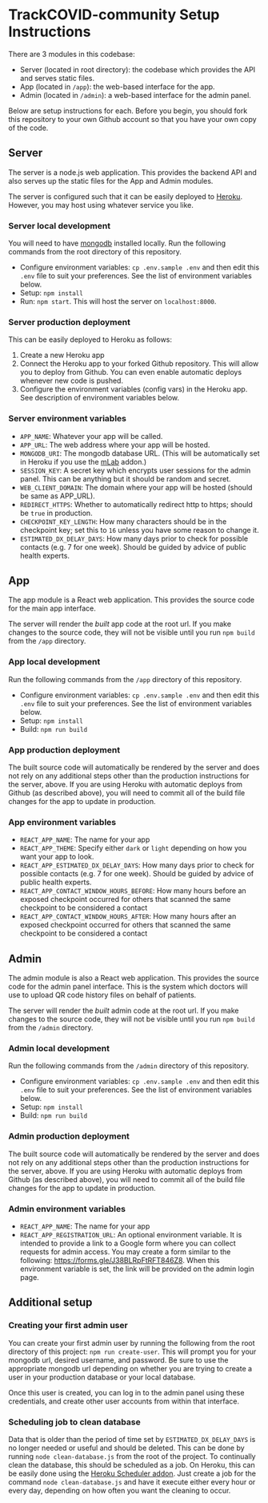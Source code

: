 # TrackCOVID-community Setup Instructions

There are 3 modules in this codebase:
- Server (located in root directory): the codebase which provides the API and serves static files.
- App (located in `/app`): the web-based interface for the app.
- Admin (located in `/admin`): a web-based interface for the admin panel.

Below are setup instructions for each. Before you begin, you should fork this repository to your own Github account so that you have your own copy of the code.

## Server

The server is a node.js web application. This provides the backend API and also serves up the static files for the App and Admin modules.

The server is configured such that it can be easily deployed to [Heroku](https://www.heroku.com/). However, you may host using whatever service you like.

### Server local development
You will need to have [mongodb](https://www.mongodb.com/) installed locally. Run the following commands from the root directory of this repository.

- Configure environment variables: `cp .env.sample .env` and then edit this `.env` file to suit your preferences. See the list of environment variables below.
- Setup: `npm install`
- Run: `npm start`. This will host the server on `localhost:8000`.

### Server production deployment

This can be easily deployed to Heroku as follows:

1. Create a new Heroku app
2. Connect the Heroku app to your forked Github repository. This will allow you to deploy from Github. You can even enable automatic deploys whenever new code is pushed.
3. Configure the environment variables (config vars) in the Heroku app. See description of environment variables below.

### Server environment variables

- `APP_NAME`: Whatever your app will be called.
- `APP_URL`: The web address where your app will be hosted.
- `MONGODB_URI`: The mongodb database URL. (This will be automatically set in Heroku if you use the [mLab](https://elements.heroku.com/addons/mongolab) addon.)
- `SESSION_KEY`: A secret key which encrypts user sessions for the admin panel. This can be anything but it should be random and secret.
- `WEB_CLIENT_DOMAIN`: The domain where your app will be hosted (should be same as APP_URL).
- `REDIRECT_HTTPS`: Whether to automatically redirect http to https; should be `true` in production.
- `CHECKPOINT_KEY_LENGTH`: How many characters should be in the checkpoint key; set this to `16` unless you have some reason to change it.
- `ESTIMATED_DX_DELAY_DAYS`: How many days prior to check for possible contacts (e.g. 7 for one week). Should be guided by advice of public health experts.

## App

The app module is a React web application. This provides the source code for the main app interface.

The server will render the *built* app code at the root url. If you make changes to the source code, they will not be visible until you run `npm build` from the `/app` directory.

### App local development

Run the following commands from the `/app` directory of this repository.

- Configure environment variables: `cp .env.sample .env` and then edit this `.env` file to suit your preferences. See the list of environment variables below.
- Setup: `npm install`
- Build: `npm run build`

### App production deployment

The built source code will automatically be rendered by the server and does not rely on any additional steps other than the production instructions for the server, above. If you are using Heroku with automatic deploys from Github (as described above), you will need to commit all of the build file changes for the app to update in production.

### App environment variables

- `REACT_APP_NAME`: The name for your app
- `REACT_APP_THEME`: Specify either `dark` or `light` depending on how you want your app to look.
- `REACT_APP_ESTIMATED_DX_DELAY_DAYS`: How many days prior to check for possible contacts (e.g. 7 for one week). Should be guided by advice of public health experts.
- `REACT_APP_CONTACT_WINDOW_HOURS_BEFORE`: How many hours before an exposed checkpoint occurred for others that scanned the same checkpoint to be considered a contact
- `REACT_APP_CONTACT_WINDOW_HOURS_AFTER`: How many hours after an exposed checkpoint occurred for others that scanned the same checkpoint to be considered a contact

## Admin

The admin module is also a React web application. This provides the source code for the admin panel interface. This is the system which doctors will use to upload QR code history files on behalf of patients.

The server will render the *built* admin code at the root url. If you make changes to the source code, they will not be visible until you run `npm build` from the `/admin` directory.

### Admin local development

Run the following commands from the `/admin` directory of this repository.

- Configure environment variables: `cp .env.sample .env` and then edit this `.env` file to suit your preferences. See the list of environment variables below.
- Setup: `npm install`
- Build: `npm run build`

### Admin production deployment

The built source code will automatically be rendered by the server and does not rely on any additional steps other than the production instructions for the server, above. If you are using Heroku with automatic deploys from Github (as described above), you will need to commit all of the build file changes for the app to update in production.

### Admin environment variables

- `REACT_APP_NAME`: The name for your app
- `REACT_APP_REGISTRATION_URL`: An optional environment variable. It is intended to provide a link to a Google form where you can collect requests for admin access. You may create a form similar to the following: https://forms.gle/J38BLRpFtRFT846Z8. When this environment variable is set, the link will be provided on the admin login page.


## Additional setup

### Creating your first admin user

You can create your first admin user by running the following from the root directory of this project: `npm run create-user`. This will prompt you for your mongodb url, desired username, and password. Be sure to use the appropriate mongodb url depending on whether you are trying to create a user in your production database or your local database.

Once this user is created, you can log in to the admin panel using these credentials, and create other user accounts from within that interface.

### Scheduling job to clean database

Data that is older than the period of time set by `ESTIMATED_DX_DELAY_DAYS` is no longer needed or useful and should be deleted. This can be done by running `node clean-database.js` from the root of the project. To continually clean the database, this should be scheduled as a job. On Heroku, this can be easily done using the [Heroku Scheduler addon](https://devcenter.heroku.com/articles/scheduler). Just create a job for the command `node clean-database.js` and have it execute either every hour or every day, depending on how often you want the cleaning to occur.
